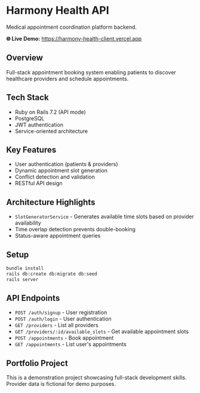 # Harmony Health API

Medical appointment coordination platform backend.

**🌐 Live Demo:** https://harmony-health-client.vercel.app

## Overview
Full-stack appointment booking system enabling patients to discover healthcare providers and schedule appointments.

## Tech Stack
- Ruby on Rails 7.2 (API mode)
- PostgreSQL
- JWT authentication
- Service-oriented architecture

## Key Features
- User authentication (patients & providers)
- Dynamic appointment slot generation
- Conflict detection and validation
- RESTful API design

## Architecture Highlights
- `SlotGeneratorService` - Generates available time slots based on provider availability
- Time overlap detection prevents double-booking
- Status-aware appointment queries

## Setup
```bash
bundle install
rails db:create db:migrate db:seed
rails server
```

## API Endpoints
- `POST /auth/signup` - User registration
- `POST /auth/login` - User authentication
- `GET /providers` - List all providers
- `GET /providers/:id/available_slots` - Get available appointment slots
- `POST /appointments` - Book appointment
- `GET /appointments` - List user's appointments

## Portfolio Project
This is a demonstration project showcasing full-stack development skills. Provider data is fictional for demo purposes.